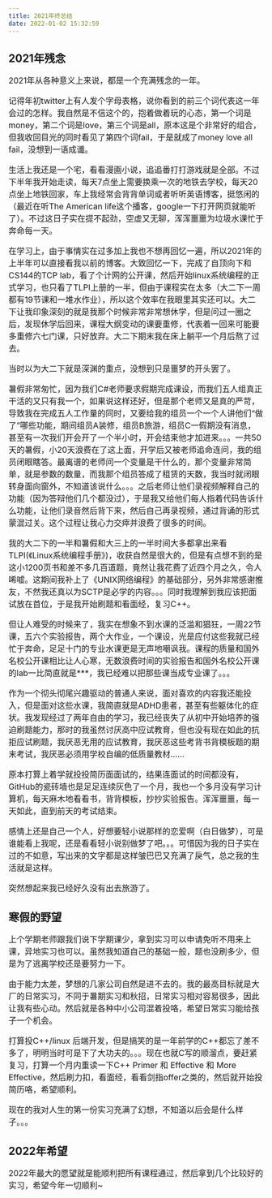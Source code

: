 ```yaml
---
title: 2021年终总结
date: 2022-01-02 15:32:59
---
```


## 2021年残念

<font size=3>
2021年从各种意义上来说，都是一个充满残念的一年。

记得年初twitter上有人发个字母表格，说你看到的前三个词代表这一年会过的怎样。我自然是不信这个的，抱着做着玩的心态，第一个词是money，第二个词是love，第三个词是all，原本这是个非常好的组合，但我收回目光的同时看见了第四个词fail，于是就成了money love all fail，没想到一语成谶。

生活上我还是一个宅，看看漫画小说，追追番打打游戏就是全部。不过下半年我开始走读，每天7点坐上需要换乘一次的地铁去学校，每天20点坐上地铁回家，车上我经常会背背单词或者听听英语博客，挺悠闲的（最近在听The American life这个播客，google一下打开网页就能听了）。不过这日子实在提不起劲，空虚又无聊，浑浑噩噩为垃圾水课忙于奔命每一天。

在学习上，由于事情实在过多加上我也不想再回忆一遍，所以2021年的上半年可以直接看我以前的博客。大致回忆一下，完成了自顶向下和CS144的TCP lab，看了个计网的公开课，然后开始linux系统编程的正式学习，也只看了TLPI上册的一半，但由于课程实在太多（大二下一周都有19节课和一堆水作业），所以这个效率在我眼里其实还可以。大二下让我印象深刻的就是我那个时候非常非常想休学，但是问过一圈之后，发现休学后回来，课程大纲变动的课要重修，代表着一回来可能要多重修六七门课，只好放弃。大二下期末我在床上躺平一个月后熬了过去。

当时以为大二下就是深渊的重点，没想到只是噩梦的开头罢了。

暑假非常匆忙，因为我们C#老师要求假期完成课设，而我们五人组真正干活的又只有我一个，如果说这样还好，但是那个老师又是真的严苛，导致我在完成五人工作量的同时，又要给我的组员一个一个人讲他们“做了”哪些功能，期间组员A装修，组员B旅游，组员C一假期没有消息，甚至有一次我们开会开了一个半小时，开会结束他才加进来。。。一共50天的暑假，小20天浪费在了这上面，开学后又被老师追命连问，我的组员闭眼瞎答。最离谱的老师问一个变量是干什么的，那个变量非常简单，就是参数的数量，而我那个组员答成了租赁的天数，我当时就闭眼转身面向窗外，不知道该说什么。。。之后老师让他们录视频解释自己的功能（因为答辩他们几个都没过），于是我又给他们每人指着代码告诉什么功能，让他们录音然后背下来，然后自己再录视频，通过背诵的形式蒙混过关。这个过程让我心力交瘁并浪费了很多的时间。

我的大二下的一半和暑假和大三上的一半时间大多都拿出来看TLPI(《Linux系统编程手册》)，收获自然是很大的，但是有点想不到的是这小1200页书和差不多几百道题，竟然让我花费了近四个月之久，令人唏嘘。这期间我补上了《UNIX网络编程》的基础部分，另外非常感谢推友，不然我还真以为SCTP是必学的内容。。。同时我理解到我应该把面试放在首位，于是我开始刷题和看面经，复习C++。

但让人难受的时候来了，我实在想象不到水课的泛滥和猖狂，一周22节课，五六个实验报告，两个大作业，一个课设，光是应付这些我就已经忙于奔命，足足十门的专业水课更是无声地嘲讽我。课程的质量和国外名校公开课相比让人心寒，无数浪费时间的实验报告和国外名校公开课的lab一比简直就是***，我已经难以把那些课当成专业课了。。。

作为一个彻头彻尾兴趣驱动的普通人来说，面对喜欢的内容我还能投入，但是面对这些水课，我简直就是ADHD患者，甚至有些躯体化的症状。我发现经过了两年自由的学习，我已经丧失了从初中开始培养的强迫刷题能力，那时的我虽然讨厌高中应试教育，但也没有现在如此的抗拒应试刷题，我厌恶无用的应试教育，我厌恶这些考背书背模板题的期末考试，我厌恶必须用学校自编的低质量教材……

原本打算上着学就投投简历面面试的，结果连面试的时间都没有，GitHub的瓷砖墙也是足足连续灰色了一个月，我也一个多月没有学习计算机，每天麻木地看看书，背背模板，抄抄实验报告。浑浑噩噩，每一天如此，直到前天的考试结束。

感情上还是自己一个人，好想要轻小说那样的恋爱啊（白日做梦），可是谁能看上我呢，还是看看轻小说别做梦了吧。。。可惜因为我的日子实在过的不如意，写出来的文字都是这样皱巴巴又充满了戾气，总之我的生活就是这样。

突然想起来我已经好久没有出去旅游了。
</font>

## 寒假的野望

<font size=3>
上个学期老师跟我们说下学期课少，拿到实习可以申请免听不用来上课，异地实习也可以。虽然我知道自己的基础一般，题也没刷多少，但是为了逃离学校还是要努力一下。

由于能力太差，梦想的几家公司自然是进不去的。我的最高目标就是大厂的日常实习，不同于暑期实习和秋招，日常实习相对容易很多，因此让我有些心动。然后就是各种中小公司混着投咯，希望日常实习能给孩子一个机会。

打算投C++/linux 后端开发，但是搞笑的是一年前学的C++都忘了差不多了，明明当时可是下了大功夫的。。。现在也就C写的顺溜点，要赶紧复习，打算一个月内重读一下C++ Primer 和 Effective 和 More Effective，然后刷力扣，看面经，看看剑指offer之类的，然后就开始投简历咯，希望顺利。

现在的我对人生的第一份实习充满了幻想，不知道以后会是什么样子。。。
</font>

## 2022年希望

<font size=3>
2022年最大的愿望就是能顺利把所有课程通过，然后拿到几个比较好的实习，希望今年一切顺利~
</font>

